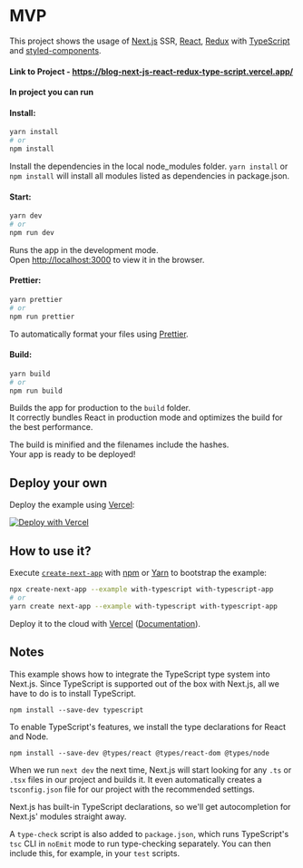# MVP

This project shows the usage of [Next.js](https://nextjs.org/) SSR, [React](https://reactjs.org/), [Redux](https://redux.js.org/) with [TypeScript](https://www.typescriptlang.org/) and [styled-components](https://styled-components.com/).


#### Link to Project - <https://blog-next-js-react-redux-type-script.vercel.app/>


#### In project you can run

#### Install:

```bash
yarn install
# or
npm install
```
Install the dependencies in the local node_modules folder. `yarn install` or `npm install` will install all modules listed as dependencies in package.json.
#### Start:

```bash
yarn dev
# or
npm run dev
```
Runs the app in the development mode.<br />
Open [http://localhost:3000](http://localhost:3000) to view it in the browser.
#### Prettier:

```bash
yarn prettier
# or
npm run prettier
```
To automatically format your files using [Prettier](https://prettier.io/).
#### Build:

```bash
yarn build
# or
npm run build
```

Builds the app for production to the `build` folder.<br />
It correctly bundles React in production mode and optimizes the build for the best performance.

The build is minified and the filenames include the hashes.<br />
Your app is ready to be deployed!

## Deploy your own

Deploy the example using [Vercel](https://vercel.com):

[![Deploy with Vercel](https://vercel.com/button)](https://vercel.com/import/project?template=https://github.com/vercel/next.js/tree/canary/examples/with-typescript)

## How to use it?

Execute [`create-next-app`](https://github.com/vercel/next.js/tree/canary/packages/create-next-app) with [npm](https://docs.npmjs.com/cli/init) or [Yarn](https://yarnpkg.com/lang/en/docs/cli/create/) to bootstrap the example:

```bash
npx create-next-app --example with-typescript with-typescript-app
# or
yarn create next-app --example with-typescript with-typescript-app
```

Deploy it to the cloud with [Vercel](https://vercel.com/import?filter=next.js&utm_source=github&utm_medium=readme&utm_campaign=next-example) ([Documentation](https://nextjs.org/docs/deployment)).

## Notes

This example shows how to integrate the TypeScript type system into Next.js. Since TypeScript is supported out of the box with Next.js, all we have to do is to install TypeScript.

```
npm install --save-dev typescript
```

To enable TypeScript's features, we install the type declarations for React and Node.

```
npm install --save-dev @types/react @types/react-dom @types/node
```

When we run `next dev` the next time, Next.js will start looking for any `.ts` or `.tsx` files in our project and builds it. It even automatically creates a `tsconfig.json` file for our project with the recommended settings.

Next.js has built-in TypeScript declarations, so we'll get autocompletion for Next.js' modules straight away.

A `type-check` script is also added to `package.json`, which runs TypeScript's `tsc` CLI in `noEmit` mode to run type-checking separately. You can then include this, for example, in your `test` scripts.
